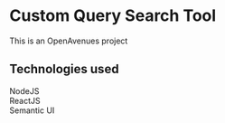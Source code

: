 # Custom Query Search Tool 

This is an OpenAvenues project

## Technologies used
NodeJS\
ReactJS\
Semantic UI
